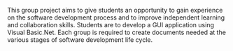 This group project aims to give students an opportunity to gain experience on the software development
process and to improve independent learning and collaboration skills. Students are to develop a GUI
application using Visual Basic.Net. Each group is required to create documents needed at the various stages
of software development life cycle.
